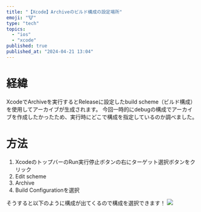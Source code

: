 ```yaml
---
title: "【Xcode】Archiveのビルド構成の設定場所"
emoji: "🐮"
type: "tech"
topics:
  - "ios"
  - "xcode"
published: true
published_at: "2024-04-21 13:04"
---
```


# 経緯
XcodeでArchiveを実行するとReleaseに設定したbuild scheme（ビルド構成）を使用してアーカイブが生成されます。
今回一時的にdebugの構成でアーカイブを作成したかったため、実行時にどこで構成を指定しているのか調べました。
# 方法
1. XcodeのトップバーのRun実行停止ボタンの右にターゲット選択ボタンをクリック
1. Edit scheme
1. Archive
1. Build Configurationを選択

そうすると以下のように構成が出てくるので構成を選択できます！
![](https://storage.googleapis.com/zenn-user-upload/4cf0f1a4deec-20240421.png)

